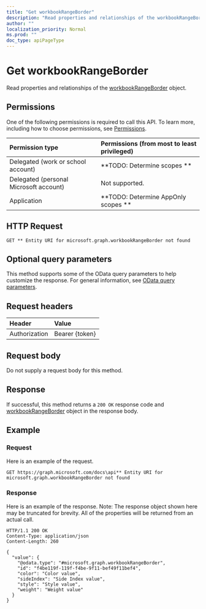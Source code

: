 ```yaml
---
title: "Get workbookRangeBorder"
description: "Read properties and relationships of the workbookRangeBorder object."
author: ""
localization_priority: Normal
ms.prod: ""
doc_type: apiPageType
---
```


# Get workbookRangeBorder

Read properties and relationships of the [workbookRangeBorder](../resources/workbookrangeborder.md) object.

## Permissions
One of the following permissions is required to call this API. To learn more, including how to choose permissions, see [Permissions](/concepts/permissions-reference.md).

|Permission type|Permissions (from most to least privileged)|
|:---|:---|
|Delegated (work or school account)|**TODO: Determine scopes **|
|Delegated (personal Microsoft account)|Not supported.|
|Application|**TODO: Determine AppOnly scopes **|

## HTTP Request
<!-- {
  "blockType": "ignored"
}
-->
``` http
GET ** Entity URI for microsoft.graph.workbookRangeBorder not found
```

## Optional query parameters
This method supports some of the OData query parameters to help customize the response. For general information, see [OData query parameters](/graph/query-parameters).

## Request headers
|Header|Value|
|:---|:---|
|Authorization|Bearer {token}|

## Request body
Do not supply a request body for this method.

## Response
If successful, this method returns a `200 OK` response code and [workbookRangeBorder](../resources/workbookrangeborder.md) object in the response body.

## Example

### Request
Here is an example of the request.
<!-- {
  "blockType": "request",
  "name": "get_workbookrangeborder"
}
-->
``` http
GET https://graph.microsoft.com/docs\api** Entity URI for microsoft.graph.workbookRangeBorder not found
```

### Response
Here is an example of the response. Note: The response object shown here may be truncated for brevity. All of the properties will be returned from an actual call.
<!-- {
  "blockType": "response",
  "truncated": true,
  "@odata.type": "microsoft.graph.workbookRangeBorder"
}
-->
``` http
HTTP/1.1 200 OK
Content-Type: application/json
Content-Length: 260

{
  "value": {
    "@odata.type": "#microsoft.graph.workbookRangeBorder",
    "id": "f4be119f-119f-f4be-9f11-bef49f11bef4",
    "color": "Color value",
    "sideIndex": "Side Index value",
    "style": "Style value",
    "weight": "Weight value"
  }
}
```

